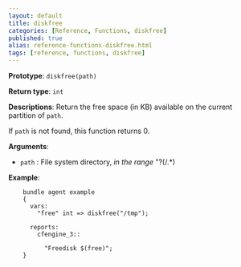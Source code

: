 ```yaml
---
layout: default
title: diskfree
categories: [Reference, Functions, diskfree]
published: true
alias: reference-functions-diskfree.html
tags: [reference, functions, diskfree]
---
```


**Prototype**: `diskfree(path)`

**Return type**: `int`

**Descriptions**: Return the free space (in KB) available on the current
partition of `path`.

If `path` is not found, this function returns 0.

**Arguments**:  

* `path` : File system directory, *in the range* "?(/.\*)   

**Example**:  

```cf3
    bundle agent example
    {     
      vars:
        "free" int => diskfree("/tmp"); 

      reports:
        cfengine_3::

          "Freedisk $(free)";
    }
```
